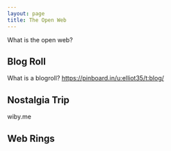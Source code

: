 ```yaml
---
layout: page
title: The Open Web
---
```


What is the open web?



## Blog Roll

What is a blogroll? 
https://pinboard.in/u:elliot35/t:blog/


## Nostalgia Trip 

wiby.me


## Web Rings 